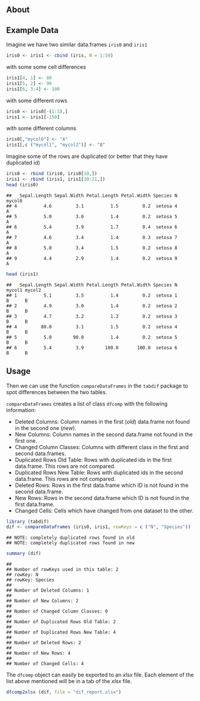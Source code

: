 




About
--------------------------------------------------------------------------------


Example Data
--------------------------------------------------------------------------------

Imagine we have two similar data.frames `iris0` and `iris1`


```r
iris0 <- iris1 <- cbind (iris, N = 1:50)
```

with some some cell differences


```r
iris1[4, 1] <- 80
iris1[5, 2] <- 90
iris1[6, 3:4] <- 100 
```

with some different rows


```r
iris0 <- iris0[-(1:3),]
iris1 <- iris1[-150]
```

with some different columns


```r
iris0[,"mycol0"] <- "A"
iris1[,c ("mycol1", "mycol2")] <- "B"
```

Imagine some of the rows are duplicated 
(or better that they have duplicated id)



```r
iris0 <- rbind (iris0, iris0[10,])
iris1 <- rbind (iris1, iris1[20:21,])
head (iris0)
```

```
##   Sepal.Length Sepal.Width Petal.Length Petal.Width Species N mycol0
## 4          4.6         3.1          1.5         0.2  setosa 4      A
## 5          5.0         3.6          1.4         0.2  setosa 5      A
## 6          5.4         3.9          1.7         0.4  setosa 6      A
## 7          4.6         3.4          1.4         0.3  setosa 7      A
## 8          5.0         3.4          1.5         0.2  setosa 8      A
## 9          4.4         2.9          1.4         0.2  setosa 9      A
```

```r
head (iris1)
```

```
##   Sepal.Length Sepal.Width Petal.Length Petal.Width Species N mycol1 mycol2
## 1          5.1         3.5          1.4         0.2  setosa 1      B      B
## 2          4.9         3.0          1.4         0.2  setosa 2      B      B
## 3          4.7         3.2          1.3         0.2  setosa 3      B      B
## 4         80.0         3.1          1.5         0.2  setosa 4      B      B
## 5          5.0        90.0          1.4         0.2  setosa 5      B      B
## 6          5.4         3.9        100.0       100.0  setosa 6      B      B
```


Usage
--------------------------------------------------------------------------------

Then we can use the function `compareDataFrames` 
in the `tabdif` package to spot differences between the two tables.

`compareDataFrames` creates a list of class `dfcomp` with the following information:

- Deleted Columns: Column names in the first (_old_) data.frame not found in the second one (_new_).
- New Columns:     Column names in the second        data.frame not found in the first  one.
- Changed Column Classes: Columns with different class in the first and second data.frames.
- Duplicated Rows Old Table: Rows with duplicated ids in the first  data.frame. This rows are not compared.
- Duplicated Rows New Table: Rows with duplicated ids in the second data.frame. This rows are not compared.
- Deleted Rows: Rows in the first  data.frame which ID is not found in the second data.frame.
- New Rows:     Rows in the second data.frame which ID is not found in the first  data.frame.
- Changed Cells: Cells which have changed from one dataset to the other.



```r
library (tabdif)
dif <- compareDataFrames (iris0, iris1, rowKeys = c ("N", "Species"))
```

```
## NOTE: completely duplicated rows found in old
## NOTE: completely duplicated rows found in new
```

```r
summary (dif)
```

```
##  
## Number of rowKeys used in this table: 2
## rowKey: N
## rowKey: Species
##  
## Number of Deleted Columns: 1
##  
## Number of New Columns: 2
##  
## Number of Changed Column Classes: 0
##  
## Number of Duplicated Rows Old Table: 2
##  
## Number of Duplicated Rows New Table: 4
##  
## Number of Deleted Rows: 2
##  
## Number of New Rows: 4
##  
## Number of Changed Cells: 4
```


The `dfcomp` object can easily be exported to an _xlsx_ file. 
Each element of the list above mentioned will be in a tab of the _xlsx_ file. 


```r
dfcomp2xlsx (dif, file = "dif_report.xlsx")
```


